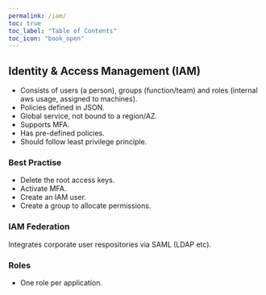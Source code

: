 ```yaml
---
permalink: /iam/
toc: true
toc_label: "Table of Contents"
toc_icon: "book_open"
---
```


## Identity & Access Management (IAM)

- Consists of users (a person), groups (function/team) and roles (internal aws usage, assigned to machines).
- Policies defined in JSON.
- Global service, not bound to a region/AZ.
- Supports MFA.
- Has pre-defined policies.
- Should follow least privilege principle.

### Best Practise

- Delete the root access keys.
- Activate MFA.
- Create an IAM user.
- Create a group to allocate permissions.

### IAM Federation

Integrates corporate user respositories via SAML (LDAP etc).

### Roles

- One role per application.
